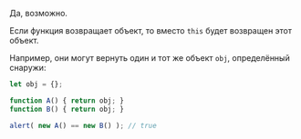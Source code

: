 Да, возможно.

Если функция возвращает объект, то вместо `this` будет возвращен этот объект.

Например, они могут вернуть один и тот же объект `obj`, определённый снаружи:

```js run no-beautify
let obj = {};

function A() { return obj; }
function B() { return obj; }

alert( new A() == new B() ); // true
```
